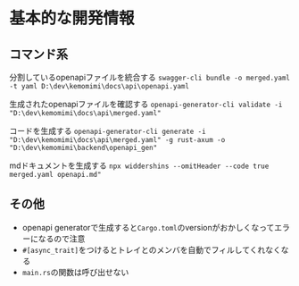 # 基本的な開発情報

## コマンド系

分割しているopenapiファイルを統合する
`swagger-cli bundle -o merged.yaml -t yaml D:\dev\kemomimi\docs\api\openapi.yaml`

生成されたopenapiファイルを確認する
`openapi-generator-cli validate -i "D:\dev\kemomimi\docs\api\merged.yaml"`

コードを生成する
`openapi-generator-cli generate -i "D:\dev\kemomimi\docs\api\merged.yaml" -g rust-axum -o "D:\dev\kemomimi\backend\openapi_gen"`

mdドキュメントを生成する
`npx widdershins --omitHeader --code true merged.yaml openapi.md"`

## その他

- openapi generatorで生成すると`Cargo.toml`のversionがおかしくなってエラーになるので注意
- `#[async_trait]`をつけるとトレイとのメンバを自動でフィルしてくれなくなる
- `main.rs`の関数は呼び出せない